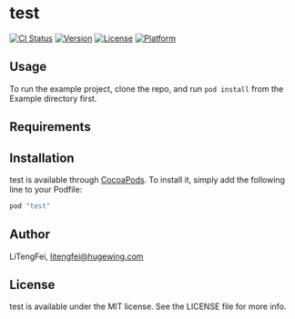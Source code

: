 # test

[![CI Status](http://img.shields.io/travis/LiTengFei/test.svg?style=flat)](https://travis-ci.org/LiTengFei/test)
[![Version](https://img.shields.io/cocoapods/v/test.svg?style=flat)](http://cocoapods.org/pods/test)
[![License](https://img.shields.io/cocoapods/l/test.svg?style=flat)](http://cocoapods.org/pods/test)
[![Platform](https://img.shields.io/cocoapods/p/test.svg?style=flat)](http://cocoapods.org/pods/test)

## Usage

To run the example project, clone the repo, and run `pod install` from the Example directory first.

## Requirements

## Installation

test is available through [CocoaPods](http://cocoapods.org). To install
it, simply add the following line to your Podfile:

```ruby
pod "test"
```

## Author

LiTengFei, litengfei@hugewing.com

## License

test is available under the MIT license. See the LICENSE file for more info.
